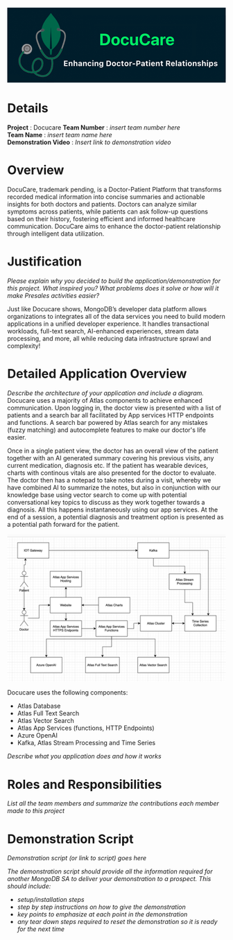 ![LogoTitle](Screenshots/Docucare_LogoTitle.png)

# Details

**Project** : Docucare 
**Team Number** : _insert team number here_  
**Team Name** : _insert team name here_  
**Demonstration Video** : _Insert link to demonstration video_  

# Overview

DocuCare, trademark pending, is a Doctor-Patient Platform that transforms recorded medical information into concise summaries and actionable insights for both doctors and patients. Doctors can analyze similar symptoms across patients, while patients can ask follow-up questions based on their history, fostering efficient and informed healthcare communication. DocuCare aims to enhance the doctor-patient relationship through intelligent data utilization.

# Justification
 
_Please explain why you decided to build the application/demonstration for this project. What inspired you? What problems does it solve or how will it make Presales activities easier?_

Just like Docucare shows, MongoDB’s developer data platform allows organizations to integrates all of the data services you need to build modern applications in a unified developer experience. It handles transactional workloads, full-text search, AI-enhanced experiences, stream data processing, and more, all while reducing data infrastructure sprawl and complexity!

# Detailed Application Overview

_Describe the architecture of your application and include a diagram._
Docucare uses a majority of Atlas components to achieve enhanced communication. Upon logging in, the doctor view is presented with a list of patients and a search bar all facilitated by App services HTTP endpoints and functions. A search bar powered by Atlas search for any mistakes (fuzzy matching) and autocomplete features to make our doctor's life easier. 

Once in a single patient view, the doctor has an overall view of the patient together with an AI generated summary covering his previous visits, any current medication, diagnosis etc. If the patient has wearable devices, charts with continous vitals are also presented for the doctor to evaluate. The doctor then has a notepad to take notes during a visit, whereby we have combined AI to summarize the notes, but also in conjunction with our knowledge base using vector search to come up with potential conversational key topics to discuss as they work together towards a diagnosis. All this happens instantaneously using our app services. At the end of a session, a potential diagnosis and treatment option is presented as a potential path forward for the patient.

![Architecture Diagram](Screenshots/Docucare_Arch.png)


Docucare uses the following components:

* Atlas Database
* Atlas Full Text Search
* Atlas Vector Search
* Atlas App Services (functions, HTTP Endpoints)
* Azure OpenAI
* Kafka, Atlas Stream Processing and Time Series

_Describe what you application does and how it works_


# Roles and Responsibilities

_List all the team members and summarize the contributions each member made to this project_

# Demonstration Script

_Demonstration script (or link to script) goes here_

_The demonstration script should provide all the information required for another MongoDB SA to deliver your demonstration to a prospect. This should include:_

* _setup/installation steps_
* _step by step instructions on how to give the demonstration_
* _key points to emphasize at each point in the demonstration_
* _any tear down steps required to reset the demonstration so it is ready for the next time_
